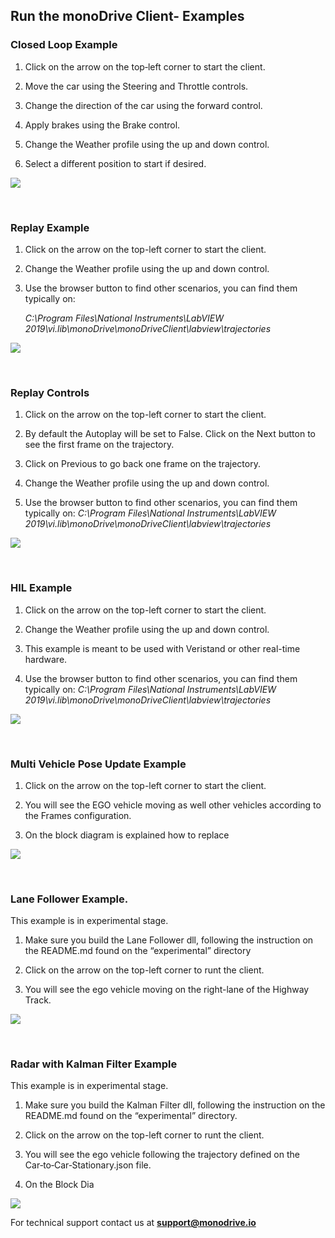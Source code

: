 ## Run the monoDrive Client- Examples

### Closed Loop Example

1. Click on the arrow on the top&#x2011;left corner to start the client.

2. Move the car using the Steering and Throttle controls.

3. Change the direction of the car using the forward control.

4. Apply brakes using the Brake control.

5. Change the Weather profile using the up and down control.

6. Select a different position to start if desired.

<div class="img_container">
    <img class='wide_img' src="https://github.com/monoDriveIO/documentation/raw/master/docs/LV_client/quick_start_img/CL_example.png"/>
</div>

<p>&nbsp;</p>



### Replay Example

1. Click on the arrow on the top-left corner to start the client.

2. Change the Weather profile using the up and down control.

3. Use the browser button to find other scenarios, you can find them typically on:

    *C:\Program Files\National Instruments\LabVIEW 2019\vi.lib\monoDrive\monoDriveClient\labview\trajectories*

<div class="img_container">
    <img class='wide_img' src="https://github.com/monoDriveIO/documentation/raw/master/docs/LV_client/quick_start_img/replay_example.png"/>
</div>

<p>&nbsp;</p>



### Replay Controls

1. Click on the arrow on the top-left corner to start the client.

2. By default the Autoplay will be set to False. Click on the Next button to see the first frame on the trajectory.

3. Click on Previous to go back one frame on the trajectory.

4. Change the Weather profile using the up and down control.

5. Use the browser button to find other scenarios, you can find them typically on:
*C:\Program Files\National Instruments\LabVIEW 2019\vi.lib\monoDrive\monoDriveClient\labview\trajectories*

<div class="img_container">
    <img class='wide_img' src="https://github.com/monoDriveIO/documentation/raw/master/docs/LV_client/quick_start_img/replay_controls.png"/>
</div>

<p>&nbsp;</p>



### HIL Example

1. Click on the arrow on the top-left corner to start the client.

2. Change the Weather profile using the up and down control.

3. This example is meant to be used with Veristand or other real-time hardware.

4. Use the browser button to find other scenarios, you can find them typically on:
*C:\Program Files\National Instruments\LabVIEW 2019\vi.lib\monoDrive\monoDriveClient\labview\trajectories*

<div class="img_container">
    <img class='wide_img' src="https://github.com/monoDriveIO/documentation/raw/master/docs/LV_client/quick_start_img/hil_example.png"/>
</div>


<p>&nbsp;</p>

### Multi Vehicle Pose Update Example

1. Click on the arrow on the top-left corner to start the client.

2. You will see the EGO vehicle moving as well other vehicles according to the Frames configuration.  

3. On the block diagram is explained how to replace 

<div class="img_container">
    <img class='wide_img' src="https://github.com/monoDriveIO/documentation/raw/master/docs/LV_client/quick_start_img/multi_vehicle.png"/>
</div>

<p>&nbsp;</p>

### Lane Follower Example.
This example is in experimental stage.

1. Make sure you build the Lane Follower dll, following the instruction on the README.md found on the “experimental” directory

2. Click on the arrow on the top-left corner to runt the client.

3. You will see the ego vehicle moving on the right-lane of the Highway Track.

<div class="img_container">
    <img class='wide_img' src="https://github.com/monoDriveIO/documentation/raw/master/docs/LV_client/quick_start_img/lane_follow.png"/>
</div>

<p>&nbsp;</p>

### Radar with Kalman Filter Example
This example is in experimental stage.

1. Make sure you build the Kalman Filter dll, following the instruction on the README.md found on the “experimental” directory.

2. Click on the arrow on the top-left corner to runt the client.

3. You will see the ego vehicle following the trajectory defined on the Car&#x2011;to&#x2011;Car&#x2011;Stationary.json file.

4. On the Block Dia

<div class="img_container">
    <img class='wide_img' src="https://github.com/monoDriveIO/documentation/raw/master/docs/LV_client/quick_start_img/radar.png"/>
</div>


For technical support contact us at <b>support@monodrive.io</b>
<p>&nbsp;</p>